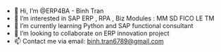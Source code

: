 - 👋 Hi, I’m @ERP4BA - Binh Tran
- 👀 I’m interested in SAP ERP , RPA , Biz Modules : MM SD FICO LE TM 
- 🌱 I’m currently learning Python and SAP functional consultant
- 💞️ I’m looking to collaborate on ERP innovation project
- 📫 Contact me via email: binh.tran6789@gmail.com

<!---
ERP4BA/ERP4BA is a ✨ special ✨ repository because its `README.md` (this file) appears on your GitHub profile.
You can click the Preview link to take a look at your changes.
--->

